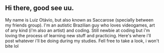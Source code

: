 ## Hi there, good see uu.
My name is Luiz Otávio, but also known as Saccarose (specially between my friends group). I'm an autistic Brazilian guy who loves videogames, art of any kind (i'm also an artist) and coding. Still newbie at coding but i'm loving the process of learning new stuff and practicing. Here's where i'll post whatever i'll be doing during my studies. Fell free to take a look, i won't bite lol 
